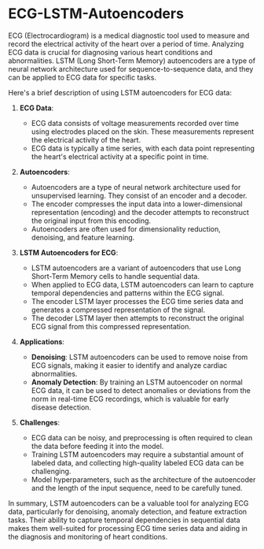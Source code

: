 # ECG-LSTM-Autoencoders
ECG (Electrocardiogram) is a medical diagnostic tool used to measure and record the electrical activity of the heart over a period of time. Analyzing ECG data is crucial for diagnosing various heart conditions and abnormalities. LSTM (Long Short-Term Memory) autoencoders are a type of neural network architecture used for sequence-to-sequence data, and they can be applied to ECG data for specific tasks.

Here's a brief description of using LSTM autoencoders for ECG data:

1. **ECG Data**:
   - ECG data consists of voltage measurements recorded over time using electrodes placed on the skin. These measurements represent the electrical activity of the heart.
   - ECG data is typically a time series, with each data point representing the heart's electrical activity at a specific point in time.

2. **Autoencoders**:
   - Autoencoders are a type of neural network architecture used for unsupervised learning. They consist of an encoder and a decoder.
   - The encoder compresses the input data into a lower-dimensional representation (encoding) and the decoder attempts to reconstruct the original input from this encoding.
   - Autoencoders are often used for dimensionality reduction, denoising, and feature learning.

3. **LSTM Autoencoders for ECG**:
   - LSTM autoencoders are a variant of autoencoders that use Long Short-Term Memory cells to handle sequential data.
   - When applied to ECG data, LSTM autoencoders can learn to capture temporal dependencies and patterns within the ECG signal.
   - The encoder LSTM layer processes the ECG time series data and generates a compressed representation of the signal.
   - The decoder LSTM layer then attempts to reconstruct the original ECG signal from this compressed representation.

4. **Applications**:
   - **Denoising**: LSTM autoencoders can be used to remove noise from ECG signals, making it easier to identify and analyze cardiac abnormalities.
   - **Anomaly Detection**: By training an LSTM autoencoder on normal ECG data, it can be used to detect anomalies or deviations from the norm in real-time ECG recordings, which is valuable for early disease detection.

5. **Challenges**:
   - ECG data can be noisy, and preprocessing is often required to clean the data before feeding it into the model.
   - Training LSTM autoencoders may require a substantial amount of labeled data, and collecting high-quality labeled ECG data can be challenging.
   - Model hyperparameters, such as the architecture of the autoencoder and the length of the input sequence, need to be carefully tuned.

In summary, LSTM autoencoders can be a valuable tool for analyzing ECG data, particularly for denoising, anomaly detection, and feature extraction tasks. Their ability to capture temporal dependencies in sequential data makes them well-suited for processing ECG time series data and aiding in the diagnosis and monitoring of heart conditions.
